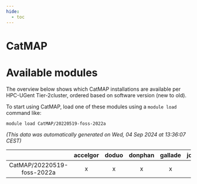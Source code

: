 ```yaml
---
hide:
  - toc
---
```


CatMAP
======

# Available modules


The overview below shows which CatMAP installations are available per HPC-UGent Tier-2cluster, ordered based on software version (new to old).

To start using CatMAP, load one of these modules using a `module load` command like:

```shell
module load CatMAP/20220519-foss-2022a
```

*(This data was automatically generated on Wed, 04 Sep 2024 at 13:36:07 CEST)*  

| |accelgor|doduo|donphan|gallade|joltik|shinx|skitty|
| :---: | :---: | :---: | :---: | :---: | :---: | :---: | :---: |
|CatMAP/20220519-foss-2022a|x|x|x|x|x|-|x|
